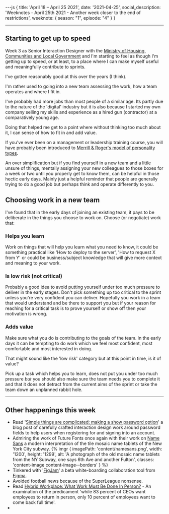 ---js
{
title: 'April 18 &ndash; April 25 2021',
date: '2021-04-25',
social_description: 'Weeknotes - April 25th 2021 - Another week closer to the end of restrictions',
weeknote: {
season: "1",
episode: "4"
}
}

---

## Starting to get up to speed

Week 3 as Senior Interaction Designer with the [Ministry of Housing, Communities and Local Government](https://www.gov.uk/government/organisations/ministry-of-housing-communities-and-local-government) and I'm starting to feel as though I'm getting up to speed, or at least, to a place where I can make myself useful and meaningfully contribute to sprints.

I've gotten reasonably good at this over the years (I think).

I'm rather used to going into a new team assessing the work, how a team operates and where I fit in.

I've probably had more jobs than most people of a similar age. Its partly due to the nature of the 'digital' industry but it is also because I started my own company selling my skills and experience as a hired gun (contractor) at a comparatively young age.

Doing that helped me get to a point where without thinking too much about it, I can sense of how to fit in and add value.

If you've ever been on a management or leadership training course, you will have probably been introduced to [Merrill & Roger's model of personality types](https://psychology.wikia.org/wiki/Social_style#Model).

An over simplification but if you find yourself in a new team and a little unsure of things, mentally assigning your new colleagues to those boxes for a week or two until you properly get to know them, can be helpful in those hectic early days. Mainly just a helpful reminder that people are generally trying to do a good job but perhaps think and operate differently to you.

## Choosing work in a new team

I've found that in the early days of joining an existing team, it pays to be deliberate in the things you choose to work on. Choose (or negotiate) work that:

### Helps you learn

Work on things that will help you learn what you need to know, it could be something practical like 'How to deploy to the server', 'How to request X from Y' or could be business/subject knowledge that will give more context and meaning to your work.

### Is low risk (not critical)

Probably a good idea to avoid putting yourself under too much pressure to deliver in the early stages. Don't pick something up too critical to the sprint unless you're very confident you can deliver. Hopefully you work in a team that would understand and be there to support you but if your reason for reaching for a critical task is to prove yourself or show off then your motivation is wrong.

### Adds value

Make sure what you do is contributing to the goals of the team. In the early days it can be tempting to do work which we feel most confident, most comfortable and most interested in doing.

That might sound like the 'low risk' category but at this point in time, is it of value?

Pick up a task which helps you to learn, does not put you under too much pressure _but_ you should also make sure the team needs you to complete it and that it does not detract from the current aims of the sprint or take the team down an unplanned rabbit hole.

---

## Other happenings this week

- Read '[Simple things are complicated: making a show password option](https://technology.blog.gov.uk/2021/04/19/simple-things-are-complicated-making-a-show-password-option/)' a blog post of carefully crafted interaction design work around password fields to help users when registering for and signing into an account.
- Admiring the work of Future Fonts once again with their work on [Name Sans](https://www.futurefonts.xyz/arrowtype/name-sans?ref=1587) a modern interpretation of the tile mosaic name tablets of the New York City subway.
  {% imgr { imagePath: 'content/namesans.png', width: '1200', height: '1299', alt: 'A photograph of the old mosaic name tablets from the NY Subway, one says 6th Ave and another Fulton', classes: 'content-image content-image--borders' } %}
- Tinkered with '[FigJam](https://www.figma.com/figjam/)' a beta white-boarding collaboration tool from [Figma](https://figma.com).
- Avoided football news because of the SuperLeague nonsense.
- Read [Hybrid Workplace: What Work Must Be Done In Person?](https://academy.nobl.io/in-a-hybrid-workforce-what-work-must-be-done-in-person/) - An examination of the predicament 'while 83 percent of CEOs want employees to return in person, only 10 percent of employees want to come back full time'.
-
